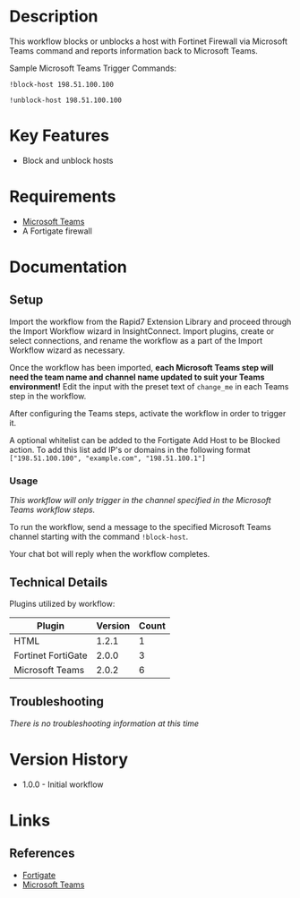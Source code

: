 # Description

This workflow blocks or unblocks a host with Fortinet Firewall via Microsoft Teams command and reports information back to Microsoft Teams.

Sample Microsoft Teams Trigger Commands:

`!block-host 198.51.100.100`

`!unblock-host 198.51.100.100`

# Key Features

* Block and unblock hosts 

# Requirements


* [Microsoft Teams](https://insightconnect.help.rapid7.com/docs/microsoft-teams)
* A Fortigate firewall

# Documentation

## Setup

Import the workflow from the Rapid7 Extension Library and proceed through the Import Workflow wizard in InsightConnect. Import plugins, create or select connections, and rename the workflow as a part of the Import Workflow wizard as necessary.

Once the workflow has been imported, **each Microsoft Teams step will need the team name and channel name updated to suit your Teams environment!** Edit the input with the preset text of `change_me` in each Teams step in the workflow.

After configuring the Teams steps, activate the workflow in order to trigger it.
 
A optional whitelist can be added to the Fortigate Add Host to be Blocked action. To add this list add IP's or domains in the following format `["198.51.100.100", "example.com", "198.51.100.1"]`

### Usage

*This workflow will only trigger in the channel specified in the Microsoft Teams workflow steps.*

To run the workflow, send a message to the specified Microsoft Teams channel starting with the command `!block-host`.

Your chat bot will reply when the workflow completes.

## Technical Details

Plugins utilized by workflow:

|Plugin|Version|Count|
|----|----|--------|
|HTML|1.2.1|1|
|Fortinet FortiGate|2.0.0|3|
|Microsoft Teams|2.0.2|6|

## Troubleshooting

_There is no troubleshooting information at this time_

# Version History

* 1.0.0 - Initial workflow

# Links

## References

* [Fortigate](https://www.fortinet.com/products/next-generation-firewall.html)
* [Microsoft Teams](https://teams.microsoft.com)
